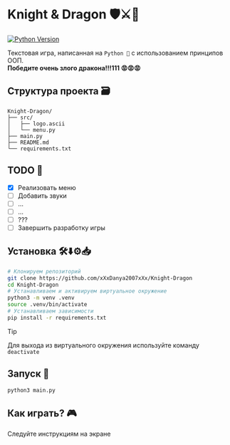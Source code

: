 # Knight & Dragon 🛡️⚔️🐉
[![Python Version](https://img.shields.io/badge/python-3.10+-blue.svg)](https://www.python.org/downloads/)

Текстовая игра, написанная на `Python 🐍` с использованием принципов ООП.  
**Победите очень злого дракона!!!111 😡😡😡**

## Структура проекта 🗃️
```
Knight-Dragon/
├── src/
│   ├── logo.ascii
│   └── menu.py
├── main.py
├── README.md
└── requirements.txt
```

## TODO 🎯
- [x] Реализовать меню
- [ ] Добавить звуки
- [ ] ...
- [ ] ...
- [ ] ???
- [ ] Завершить разработку игры

## Установка 🛠️⬇️⚙️📥
```sh
# Клонируем репозиторий
git clone https://github.com/xXxDanya2007xXx/Knight-Dragon
cd Knight-Dragon
# Устанавливаем и активируем виртуальное окружение
python3 -m venv .venv
source .venv/bin/activate
# Устанавливаем зависимости
pip install -r requirements.txt
```

> [!TIP]
> Для выхода из виртуального окружения используйте команду `deactivate`

## Запуск 🚀
```sh
python3 main.py
```

## Как играть? 🎮
Следуйте инструкциям на экране
